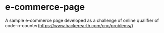 # e-commerce-page
A sample e-commerce page developed as a challenge of online qualifier of code-n-counter(https://www.hackerearth.com/cnc/problems/)
